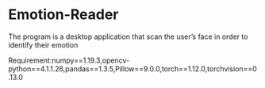 # Emotion-Reader
The program is a desktop application that scan the user’s face in order to identify their emotion

Requirement:numpy==1.19.3,opencv-python==4.1.1.26,pandas==1.3.5,Pillow==9.0.0,torch==1.12.0,torchvision==0.13.0
